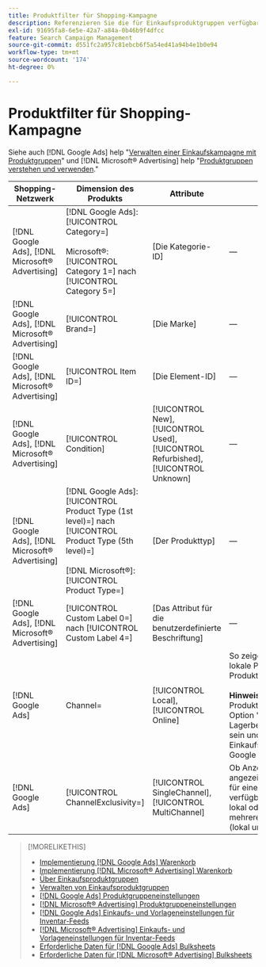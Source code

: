 ```yaml
---
title: Produktfilter für Shopping-Kampagne
description: Referenzieren Sie die für Einkaufsproduktgruppen verfügbaren Produktfilter.
exl-id: 91695fa8-6e5e-42a7-a84a-0b46b9f4dfcc
feature: Search Campaign Management
source-git-commit: d551fc2a957c81ebcb6f5a54ed41a94b4e1b0e94
workflow-type: tm+mt
source-wordcount: '174'
ht-degree: 0%

---
```


# Produktfilter für Shopping-Kampagne

Siehe auch [!DNL Google Ads] help &quot;[Verwalten einer Einkaufskampagne mit Produktgruppen](https://support.google.com/google-ads/answer/6275317)&quot; und [!DNL Microsoft® Advertising] help &quot;[Produktgruppen verstehen und verwenden](https://help.ads.microsoft.com/#apex/bae/en/56782).&quot;

| Shopping-Netzwerk | Dimension des Produkts | Attribute | Hinweise |
|----|----|----|----|
| [!DNL Google Ads], [!DNL Microsoft® Advertising] | [!DNL Google Ads]: [!UICONTROL Category=]<br><br>Microsoft®: [!UICONTROL Category 1=] nach [!UICONTROL Category 5=] | \[Die Kategorie-ID\] | — |
| [!DNL Google Ads], [!DNL Microsoft® Advertising] | [!UICONTROL Brand=] | \[Die Marke\] | — |
| [!DNL Google Ads], [!DNL Microsoft® Advertising] | [!UICONTROL Item ID=] | \[Die Element-ID\] | — |
| [!DNL Google Ads], [!DNL Microsoft® Advertising] | [!UICONTROL Condition] | [!UICONTROL New], [!UICONTROL Used], [!UICONTROL Refurbished], [!UICONTROL Unknown] | — |
| [!DNL Google Ads], [!DNL Microsoft® Advertising] | [!DNL Google Ads]: [!UICONTROL Product Type (1st level)=] nach [!UICONTROL Product Type (5th level)=]<br><br>[!DNL Microsoft®]: [!UICONTROL Product Type=] | \[Der Produkttyp\] | — |
| [!DNL Google Ads], [!DNL Microsoft® Advertising] | [!UICONTROL Custom Label 0=] nach [!UICONTROL Custom Label 4=] | \[Das Attribut für die benutzerdefinierte Beschriftung\] | — |
| [!DNL Google Ads] | Channel= | [!UICONTROL Local], [!UICONTROL Online] | So zeigen Sie Anzeigen nur für lokale Produkte oder Online-Produkte an.<br><br><b>Hinweis:</b> Um Anzeigen für lokale Produkte zu erstellen, muss die Option &quot;Lokale Lagerbestandsanzeigen&quot;aktiviert sein und Sie müssen am lokalen Einkaufsprogramm mit [!DNL Google Merchant Center]. |
| [!DNL Google Ads] | [!UICONTROL ChannelExclusivity=] | [!UICONTROL SingleChannel], [!UICONTROL MultiChannel] | Ob Anzeigen für Produkte angezeigt werden sollen, die nur für einen einzelnen Kanal verfügbar sind (entweder nur lokal oder nur online) oder für mehrere Kanäle verfügbar sind (lokal und online). |

>[!MORELIKETHIS]
>
>* [Implementierung [!DNL Google Ads] Warenkorb](/help/search-social-commerce/campaign-management/special-campaign-types/google-shopping-campaigns.md)
>* [Implementierung [!DNL Microsoft® Advertising] Warenkorb](/help/search-social-commerce/campaign-management/special-campaign-types/microsoft-shopping-campaigns.md)
>* [Über Einkaufsproduktgruppen](product-group-about.md)
>* [Verwalten von Einkaufsproduktgruppen](product-group-manage.md)
>* [[!DNL Google Ads] Produktgruppeneinstellungen](/help/search-social-commerce/campaign-management/campaigns/product-group-settings-google.md)
>* [[!DNL Microsoft® Advertising] Produktgruppeneinstellungen](/help/search-social-commerce/campaign-management/campaigns/product-group-settings-microsoft.md)
>* [[!DNL Google Ads] Einkaufs- und Vorlageneinstellungen für Inventar-Feeds](/help/search-social-commerce/campaign-management/inventory-feeds/ad-templates/template-google-shopping.md)
>* [[!DNL Microsoft® Advertising] Einkaufs- und Vorlageneinstellungen für Inventar-Feeds](/help/search-social-commerce/campaign-management/inventory-feeds/ad-templates/template-microsoft-shopping.md)
>* [Erforderliche Daten für [!DNL Google Ads] Bulksheets](/help/search-social-commerce/campaign-management/bulksheets/bulksheet-data-formats/bulksheet-data-google.md)
>* [Erforderliche Daten für [!DNL Microsoft® Advertising] Bulksheets](/help/search-social-commerce/campaign-management/bulksheets/bulksheet-data-formats/bulksheet-data-microsoft.md)
